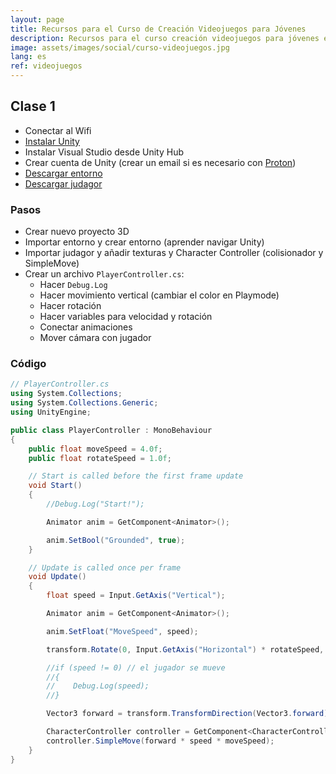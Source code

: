 ```yaml
---
layout: page
title: Recursos para el Curso de Creación Videojuegos para Jóvenes
description: Recursos para el curso creación videojuegos para jóvenes en La Colmena Coworking, Prado del Rey.
image: assets/images/social/curso-videojuegos.jpg
lang: es
ref: videojuegos
---
```


## Clase 1

- Conectar al Wifi
- [Instalar Unity](https://unity.com/es/download)
- Instalar Visual Studio desde Unity Hub
- Crear cuenta de Unity (crear un email si es necesario con [Proton](https://proton.me/es-es/mail/pricing))
- [Descargar entorno](https://assetstore.unity.com/packages/3d/environments/landscapes/rpg-poly-pack-lite-148410)
- [Descargar judagor](https://assetstore.unity.com/packages/3d/characters/humanoids/character-pack-free-sample-79870)

### Pasos

- Crear nuevo proyecto 3D
- Importar entorno y crear entorno (aprender navigar Unity)
- Importar judagor y añadir texturas y Character Controller (colisionador y SimpleMove)
- Crear un archivo `PlayerController.cs`:
  - Hacer `Debug.Log`
  - Hacer movimiento vertical (cambiar el color en Playmode)
  - Hacer rotación
  - Hacer variables para velocidad y rotación
  - Conectar animaciones
  - Mover cámara con jugador

### Código

```cs
// PlayerController.cs
using System.Collections;
using System.Collections.Generic;
using UnityEngine;

public class PlayerController : MonoBehaviour
{
    public float moveSpeed = 4.0f;
    public float rotateSpeed = 1.0f;

    // Start is called before the first frame update
    void Start()
    {
        //Debug.Log("Start!");

        Animator anim = GetComponent<Animator>();

        anim.SetBool("Grounded", true);
    }

    // Update is called once per frame
    void Update()
    {
        float speed = Input.GetAxis("Vertical");

        Animator anim = GetComponent<Animator>();

        anim.SetFloat("MoveSpeed", speed);

        transform.Rotate(0, Input.GetAxis("Horizontal") * rotateSpeed, 0);

        //if (speed != 0) // el jugador se mueve
        //{
        //    Debug.Log(speed);
        //}

        Vector3 forward = transform.TransformDirection(Vector3.forward);

        CharacterController controller = GetComponent<CharacterController>();
        controller.SimpleMove(forward * speed * moveSpeed);
    }
}
```